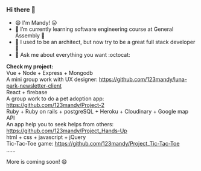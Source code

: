 ### Hi there 👋

- 😄 I'm Mandy! :stuck_out_tongue_winking_eye:  </br>
- 🌱 I’m currently learning software engineering course at General Assembly :school_satchel: </br>
- 🤔 I used to be an architect, but now try to be a great full stack developer :clap: </br>
- 💬 Ask me about everything you want :octocat: </br>

**Check my project:** </br>
Vue + Node + Express + Mongodb </br>
A mini group work with UX designer: https://github.com/123mandy/luna-park-newsletter-client </br>
React + firebase </br>
A group work to do a pet adoption app: https://github.com/123mandy/Project-2 </br>
Ruby + Ruby on rails + postgreSQL + Heroku + Cloudinary + Google map API </br>
An app help you to seek helps from others: https://github.com/123mandy/Project_Hands-Up </br>
html + css + javascript + jQuery</br>
Tic-Tac-Toe game: https://github.com/123mandy/Project_Tic-Tac-Toe </br>
...... </br>

More is coming soon! 😄




